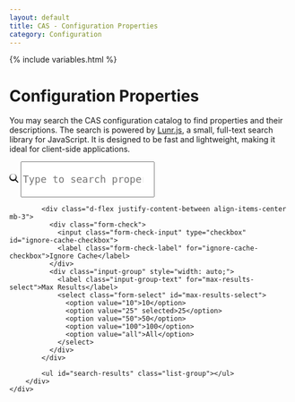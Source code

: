 ```yaml
---
layout: default
title: CAS - Configuration Properties
category: Configuration
---
```


{% include variables.html %}

# Configuration Properties
       
You may search the CAS configuration catalog to find properties and their descriptions. 
The search is powered by [Lunr.js](https://lunrjs.com/), a small, full-text search library for JavaScript. 
It is designed to be fast and lightweight, making it ideal for client-side applications.

<div class="container py-2">
    <div class="row justify-content-center">
        <div>
            <div class="input-group mb-3">
              <span class="input-group-text" id="search-addon">
                <svg xmlns="http://www.w3.org/2000/svg" width="16" height="16" fill="currentColor" class="bi bi-search" viewBox="0 0 16 16">
                  <path d="M11.742 10.344a6.5 6.5 0 1 0-1.397 1.398h-.001l3.85 3.85a1 1 0 0 0 1.415-1.414l-3.85-3.85zm-5.242 0a5 5 0 1 1 0-10 5 5 0 0 1 0 10z"/>
                </svg>
              </span>
                <input id="search-input" type="search" class="form-control" 
                    placeholder="Type to search properties..."
                    tabindex="0" style="min-height: 4rem; font-size: 1.1rem; font-family: Menlo, Monaco, Consolas, monospace"
                    aria-label="Search" aria-describedby="search-addon">
            </div>

            <div class="d-flex justify-content-between align-items-center mb-3">
              <div class="form-check">
                <input class="form-check-input" type="checkbox" id="ignore-cache-checkbox">
                <label class="form-check-label" for="ignore-cache-checkbox">Ignore Cache</label>
              </div>
              <div class="input-group" style="width: auto;">
                <label class="input-group-text" for="max-results-select">Max Results</label>
                <select class="form-select" id="max-results-select">
                  <option value="10">10</option>
                  <option value="25" selected>25</option>
                  <option value="50">50</option>
                  <option value="100">100</option>
                  <option value="all">All</option>
                </select>
              </div>
            </div>

            <ul id="search-results" class="list-group"></ul>
        </div>
    </div>
</div>


<script src="https://unpkg.com/lunr/lunr.js"></script>
<script>
    (async () => {
        const ignoreCacheEl = document.getElementById('ignore-cache-checkbox');
        const url = "{{ basePath }}/assets/data/{{ version }}/index.json?v={{ site.time | date: '%Y%m%d%H%M%S' }}";
        console.log("Loading data from", url);
        const resp = ignoreCacheEl.checked 
            ? await fetch(url, { cache: 'reload' })
            : await fetch(url);

        const { index: indexJson, docs } = await resp.json();
        const idx = lunr.Index.load(indexJson);

        const input = document.getElementById('search-input');
        const maxResultsEl = document.getElementById('max-results-select');
        const resultsList = document.getElementById('search-results');
        let timer;

        function convertJavadoc(text) {
            if (!text) {
                return '';
            }
            return text
                .replace(/\{@code\s+([^}]+)\}/g, '<code>$1</code>')
                .replace(/\{@link\s+([^\s}]+)\s*([^}]*)\}/g, (m, link, label) => {
                    const lbl = label || link;
                    const url = `${link.replace(/\./g, '/')}.html`;
                    return `<a href="${url}">${lbl}</a>`;
                })
                .replace(/\r?\n/g, ' ')
                .replace(/\s+/g, ' ')
                .trim();
        }

        input.focus();

        function prepareQuery(q) {
          // split on any non-alphanumeric (dots, hyphens, etc.)
          const parts = q.split(/[^A-Za-z0-9]+/).filter(Boolean);
          if (!parts.length) return '';
          
          // for prefix matching on the *last* part only:
          return parts
            .map((term, i) =>
              i === parts.length - 1
                ? `${term}*`   // wildcard on the last segment
                : term         // exact match on all earlier segments
            )
            .join(' ');
        }


        input.addEventListener('input', e => {
            clearTimeout(timer);
            timer = setTimeout(() => {
                const q = e.target.value.trim();
                resultsList.innerHTML = '';
                if (!q) return;

                const query = prepareQuery(q);
                const results = query ? idx.search(query) : [];

                const max = maxResultsEl.value;
                if (max !== 'all') {
                    results = results.slice(0, Number(max));
                }

                if (!results.length) {
                    resultsList.innerHTML = '<li class="list-group-item text-center text-muted">No results found</li>';
                    return;
                }

                results.forEach(({ ref, score }) => {
                    const doc = docs[ref];
                    const li = document.createElement('li');
                    li.className = 'list-group-item';
                    li.innerHTML = `
                        <h5 class="mb-1"><code>${doc.name.replace(/\[\]/g, '[0]')} = ${doc.defaultValue}</code></h5>
                        <small class="text-muted">Score: ${score.toFixed(2)}</small>
                        <p class="mb-0 text-justify">${convertJavadoc(doc.description) || '<em>No description</em>'}</p>
                    `;
                    resultsList.appendChild(li);
                });
            }, 50);
        });
    })();
</script>
